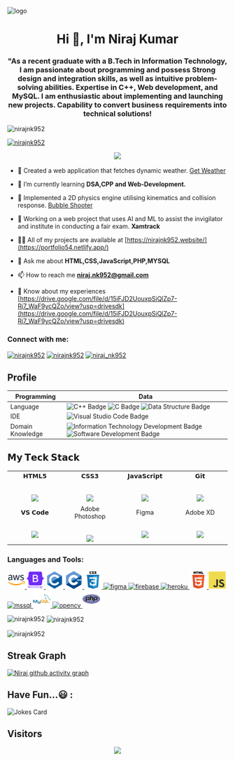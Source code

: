 
![logo](https://www.proideators.com/wp-content/uploads/2018/11/Learn-Best-Online-Web-design-Designing-htm-css-javascript-Training-Courses-Certification.jpg)
<h1 align="center">Hi 👋, I'm Niraj Kumar</h1>




<h3 align="center">"As a recent graduate with a B.Tech in Information Technology, I am passionate about programming and possess Strong design and integration skills, as well as intuitive problem-solving abilities. Expertise in C++, Web development, and MySQL. I am enthusiastic about implementing and launching new projects. Capability to convert business requirements into technical solutions!</h3>



<p align="left"> <img src="https://komarev.com/ghpvc/?username=nirajnk952&label=Profile%20views&color=0e75b6&style=flat" alt="nirajnk952" /> </p>

<p align="left"> <a href="https://twitter.com/nirajnk952" target="blank"><img src="https://img.shields.io/twitter/follow/nirajnk952?logo=twitter&style=for-the-badge" alt="nirajnk952" /></a> </p>




<p align="center">
  <a align="center" href="https://github.com/DenverCoder1/readme-typing-svg"><img src="https://readme-typing-svg.herokuapp.com?&font=IBM+Plex+Sans&color=F72EE2&size=25&lines=Welcome+to+my+GitHub+Profile!;I'm+Coding!;I'm+a+Web+Developer!" /></a>
</p>













- 🔭 Created a web application that fetches dynamic weather. [Get Weather](https://getweather9.netlify.app/)

- 🌱 I’m currently learning **DSA,CPP and Web-Development.**

- 👯 Implemented a 2D physics engine utilising kinematics and collision response. [Bubble Shooter](https://niraj952.netlify.app/)

- 🔭 Working on a web project that uses AI and ML to assist the invigilator and institute in conducting a fair exam. **Xamtrack**

- 👨‍💻 All of my projects are available at [https://nirajnk952.website/](https://portfolio54.netlify.app/)

- 💬 Ask me about **HTML,CSS,JavaScript,PHP,MYSQL**

- 📫 How to reach me **niraj.nk952@gmail.com**

- 📄 Know about my experiences [https://drive.google.com/file/d/15iFJD2UouxpSiQlZp7-Ri7_WaF9ycQZo/view?usp=drivesdk](https://drive.google.com/file/d/15iFJD2UouxpSiQlZp7-Ri7_WaF9ycQZo/view?usp=drivesdk)

<h3 align="left">Connect with me:</h3>
<p align="left">
<a href="https://twitter.com/nirajnk952" target="blank"><img align="center" src="https://raw.githubusercontent.com/rahuldkjain/github-profile-readme-generator/master/src/images/icons/Social/twitter.svg" alt="nirajnk952" height="30" width="40" /></a>
<a href="https://linkedin.com/in/nirajnk952" target="blank"><img align="center" src="https://raw.githubusercontent.com/rahuldkjain/github-profile-readme-generator/master/src/images/icons/Social/linked-in-alt.svg" alt="nirajnk952" height="30" width="40" /></a>
<a href="https://www.hackerrank.com/niraj_nk952" target="blank"><img align="center" src="https://raw.githubusercontent.com/rahuldkjain/github-profile-readme-generator/master/src/images/icons/Social/hackerrank.svg" alt="niraj_nk952" height="30" width="40" /></a>
</p>


## <b>Profile</b>

Programming                | Data  
-------------------------|------
Language            |  ![C++ Badge](https://img.shields.io/badge/C%2B%2B-Language-blue) ![C Badge](https://img.shields.io/badge/C-Language-yellow) ![Data Structure Badge](https://img.shields.io/badge/Data-Structure-blue)
IDE        |  ![Visual Studio Code Badge](https://img.shields.io/badge/Visual%20Studio-Code-blue)
Domain Knowledge         | ![Information Technology Development Badge](https://img.shields.io/badge/-Information%20Technology-FAB040?style=flat&logoColor=white) ![Software Development Badge](https://img.shields.io/badge/-Software%20Development-FF6600?style=flat&logoColor=white) 



## 𝗠𝘆 𝗧𝗲𝗰𝗸 𝗦𝘁𝗮𝗰𝗸

<table>
  <tbody>
    <tr valign="top">
      <td width="25%" align="center">
        <span>𝗛𝗧𝗠𝗟𝟱</span><br><br><br>
        <img height="64px" src="https://cdn.svgporn.com/logos/html-5.svg">
      </td>
      <td width="25%" align="center">
        <span>𝗖𝗦𝗦𝟯</span><br><br><br>
        <img height="64px" src="https://cdn.svgporn.com/logos/css-3.svg">
      </td>
      <td width="25%" align="center">
        <span>𝗝𝗮𝘃𝗮𝗦𝗰𝗿𝗶𝗽𝘁</span><br><br><br>
        <img height="64px" src="https://cdn.svgporn.com/logos/javascript.svg">
      </td>
       <td width="25%" align="center">
        <span>𝗚𝗶𝘁</span><br><br><br>
        <img height="64px" src="https://cdn.svgporn.com/logos/git-icon.svg">
      </td>
    </tr>
      <td width="25%" align="center">
        <span>𝗩𝗦 𝗖𝗼𝗱𝗲</span><br><br><br>
        <img height="64px" src="https://cdn.svgporn.com/logos/visual-studio-code.svg">
      </td>
      <td width="25%" align="center">
        <span>Adobe Photoshop</span><br><br><br>
        <img height="64px" src="https://encrypted-tbn0.gstatic.com/images?q=tbn:ANd9GcRsLgf4Ixs4Q9lHbZuhC-DacEht7a-B7nM_DIzJBni-_QEvXnqBIMA257yf8cpcY1q9ajM&usqp=CAU">
      </td>
       <td width="25%" align="center">
        <span>Figma</span><br><br><br>
        <img height="64px" src="https://img.icons8.com/color/344/figma--v1.png">
      </td>
      <td width="25%" align="center">
        <span>Adobe XD</span><br><br><br>
        <img height="64px" src="https://res.cloudinary.com/crunchbase-production/image/upload/c_lpad,f_auto,q_auto:eco,dpr_1/hjixnzui1nhq3trfcwx8">
      </td>
    </tr>
  </tbody>
</table>




<h3 align="left">Languages and Tools:</h3>
<p align="left"> <a href="https://aws.amazon.com" target="_blank" rel="noreferrer"> <img src="https://raw.githubusercontent.com/devicons/devicon/master/icons/amazonwebservices/amazonwebservices-original-wordmark.svg" alt="aws" width="40" height="40"/> </a> <a href="https://getbootstrap.com" target="_blank" rel="noreferrer"> <img src="https://raw.githubusercontent.com/devicons/devicon/master/icons/bootstrap/bootstrap-plain-wordmark.svg" alt="bootstrap" width="40" height="40"/> </a> <a href="https://www.cprogramming.com/" target="_blank" rel="noreferrer"> <img src="https://raw.githubusercontent.com/devicons/devicon/master/icons/c/c-original.svg" alt="c" width="40" height="40"/> </a> <a href="https://www.w3schools.com/cpp/" target="_blank" rel="noreferrer"> <img src="https://raw.githubusercontent.com/devicons/devicon/master/icons/cplusplus/cplusplus-original.svg" alt="cplusplus" width="40" height="40"/> </a> <a href="https://www.w3schools.com/css/" target="_blank" rel="noreferrer"> <img src="https://raw.githubusercontent.com/devicons/devicon/master/icons/css3/css3-original-wordmark.svg" alt="css3" width="40" height="40"/> </a> <a href="https://www.figma.com/" target="_blank" rel="noreferrer"> <img src="https://www.vectorlogo.zone/logos/figma/figma-icon.svg" alt="figma" width="40" height="40"/> </a> <a href="https://firebase.google.com/" target="_blank" rel="noreferrer"> <img src="https://www.vectorlogo.zone/logos/firebase/firebase-icon.svg" alt="firebase" width="40" height="40"/> </a> <a href="https://heroku.com" target="_blank" rel="noreferrer"> <img src="https://www.vectorlogo.zone/logos/heroku/heroku-icon.svg" alt="heroku" width="40" height="40"/> </a> <a href="https://www.w3.org/html/" target="_blank" rel="noreferrer"> <img src="https://raw.githubusercontent.com/devicons/devicon/master/icons/html5/html5-original-wordmark.svg" alt="html5" width="40" height="40"/> </a> <a href="https://developer.mozilla.org/en-US/docs/Web/JavaScript" target="_blank" rel="noreferrer"> <img src="https://raw.githubusercontent.com/devicons/devicon/master/icons/javascript/javascript-original.svg" alt="javascript" width="40" height="40"/> </a> <a href="https://www.microsoft.com/en-us/sql-server" target="_blank" rel="noreferrer"> <img src="https://www.svgrepo.com/show/303229/microsoft-sql-server-logo.svg" alt="mssql" width="40" height="40"/> </a> <a href="https://www.mysql.com/" target="_blank" rel="noreferrer"> <img src="https://raw.githubusercontent.com/devicons/devicon/master/icons/mysql/mysql-original-wordmark.svg" alt="mysql" width="40" height="40"/> </a> <a href="https://opencv.org/" target="_blank" rel="noreferrer"> <img src="https://www.vectorlogo.zone/logos/opencv/opencv-icon.svg" alt="opencv" width="40" height="40"/> </a> <a href="https://www.php.net" target="_blank" rel="noreferrer"> <img src="https://raw.githubusercontent.com/devicons/devicon/master/icons/php/php-original.svg" alt="php" width="40" height="40"/> </a> </p>

<p><img align="left" src="https://github-readme-stats.vercel.app/api/top-langs?username=nirajnk952&show_icons=true&locale=en&layout=compact" alt="nirajnk952" /></p>

<p>&nbsp;<img align="center" src="https://github-readme-stats.vercel.app/api?username=nirajnk952&show_icons=true&locale=en" alt="nirajnk952" /></p>

<p><img align="center" src="https://github-readme-streak-stats.herokuapp.com/?user=nirajnk952&" alt="nirajnk952" /></p>



## <b> Streak Graph</b>
<div>

[![Niraj github activity graph](https://github-readme-activity-graph.cyclic.app/graph?username=nirajnk952&bg_color=000000&color=fcfcfc&line=ffffff&point=ffffff&area=true&hide_border=true)](https://github.com/ashutosh00710/github-readme-activity-graph)
</div>


## Have Fun...😃 :<br>
![Jokes Card](https://readme-jokes.vercel.app/api)




## <b> Visitors</b>
  <p align="center">
  <img src="https://profile-counter.glitch.me/nirajnk952/count.svg">
</p>
